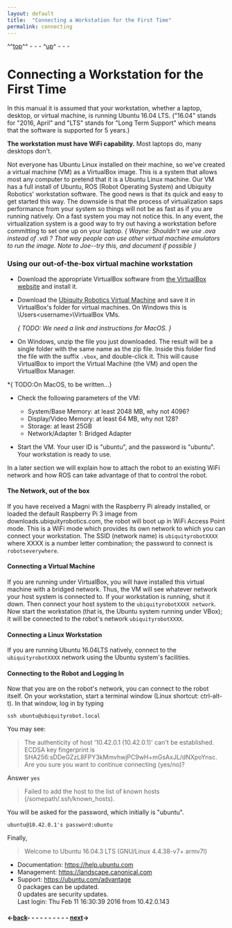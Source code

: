 ```yaml
---
layout: default
title:  "Connecting a Workstation for the First Time"
permalink: connecting
---
```


^^[top](main_menu)^^ - - - ^[up](ix_doing_more)^ - - -

# Connecting a Workstation for the First Time

In this manual it is assumed that your workstation, whether a laptop, desktop, or virtual machine, is running Ubuntu 16.04 LTS.  ("16.04" stands for "2016, April" and "LTS" stands for "Long Term Support" which means that the software is supported for 5 years.)

**The workstation must have WiFi capability.**  Most laptops do, many desktops don't.

Not everyone has Ubuntu Linux installed on their machine, so we've created a virtual machine (VM) as a VirtualBox image. This is a system that allows most any computer to pretend that it is a Ubuntu Linux machine. Our VM has a full install of Ubuntu, ROS (Robot Operating System) and Ubiquity Robotics' workstation software. The good news is that its quick and easy to get started this way. The downside is that the process of virtualization saps performance from your system so things will not be as fast as if you are running natively. On a fast system you may not notice this. In any event, the virtualization system is a good way to try out having a workstation before committing to set one up on your laptop.
*{ Wayne: Shouldn't we use .ova instead of .vdi ?  That way people can use other virtual
   machine emulators to run the image.  Note to Joe--try this, and document if possible }*

### Using our out-of-the-box virtual machine workstation

* Download the appropriate VirtualBox software from [the VirtualBox website](https://www.virtualbox.org/wiki/Downloads) and install it.

*  Download the [Ubiquity Robotics Virtual Machine](https://drive.google.com/drive/folders/0B1zeRbBVLXhzZ0Q1TkxtbUxIcEU) and save it in VirtualBox's folder for virtual machines.  On Windows this is \Users\<username>\VirtualBox VMs.

   *{ TODO: We need a link and instructions for MacOS. }*

* On Windows, unzip the file you just downloaded. The result will be a single folder with the same name as the zip file.  Inside this folder find the file with the suffix `.vbox`, and double-click it.  This will cause VirtualBox to import the Virtual Machine (the VM) and open the VirtualBox Manager.

 *{ TODO:On MacOS, to be written...}

* Check the following parameters of the VM:

  * System/Base Memory: at least 2048 MB, why not 4096?
  * Display/Video Memory: at least 64 MB, why not 128?
  * Storage: at least 25GB
  * Network/Adapter 1: Bridged Adapter

* Start the VM. Your user ID is "ubuntu", and the password is "ubuntu".
Your workstation is ready to use.

In a later section we will explain how to attach the robot to an existing WiFi network and how ROS can take advantage of that to control the robot.

#### The Network, out of the box

If you have received a Magni with the Raspberry Pi already installed, or loaded the default Raspberry Pi 3 image from downloads.ubiquityrobotics.com, the robot will boot up in WiFi Access Point mode. This is a WiFi mode which provides its own network to which you can connect your workstation.  The SSID (network name) is `ubiquityrobotXXXX` where XXXX is a number letter combination; the password to connect is `robotseverywhere`.

#### Connecting a Virtual Machine

If you are running under VirtualBox, you will have installed this virtual machine with a bridged network.  Thus, the VM will see whatever network your host system is connected to. If your workstation is running, shut it down. Then connect your host system to the `ubiquityrobotXXXX network`.  Now start the workstation (that is, the Ubuntu system running under VBox); it will be connected to the robot's network `ubiquityrobotXXXX`.

#### Connecting a Linux Workstation

If you are running Ubuntu 16.04LTS natively, connect to the `ubiquityrobotXXXX` network using the Ubuntu system's facilities.

#### Connecting to the Robot and Logging In

Now that you are on the robot's network, you can connect to the robot itself. On your workstation, start a terminal window (Linux shortcut: ctrl-alt-t). In that window, log in by typing

```ssh ubuntu@ubiquityrobot.local```

You may see:

>The authenticity of host '10.42.0.1 (10.42.0.1)' can't be established.  
    ECDSA key fingerprint is SHA256:sDDeGZzL8FPY3kMmvhwjPC9wH+mGsAxJL/dNXpoYnsc.  
    Are you sure you want to continue connecting (yes/no)?

Answer `yes`

>Failed to add the host to the list of known hosts (/somepath/.ssh/known_hosts).

You will be asked for the password, which initially is "ubuntu".

```ubuntu@10.42.0.1's password:ubuntu```

Finally,

>Welcome to Ubuntu 16.04.3 LTS (GNU/Linux 4.4.38-v7+ armv7l)
  * Documentation:  https://help.ubuntu.com
  * Management:     https://landscape.canonical.com
  * Support:        https://ubuntu.com/advantage  
  0 packages can be updated.  
  0 updates are security updates.  
 Last login: Thu Feb 11 16:30:39 2016 from 10.42.0.143

<!--
This robot's clock will never have synchronized with a time-server, so disregard the date.


If you can't connect to a network, but you want to run the robot, you should synchronize dates on both the laptop and robot:


```
ssh ubuntu@ubiquityrobot.local sudo -S date -s @`( date -u +"%s" )`
```
Next, use pifi to list the nearby networks and to connect your robot to your local area network:

 ```ubuntu@ubiquityrobot:~$ pifi status```

 >Network Mangager reports AP mode support on B8:27:EB:2B:3F:6B  
 Device is currently acting as an Access Point

 ```ubuntu@ubiquityrobot:~$ pifi list seen```

>MyNetwork  
Neighbor's network  
Other Network

```ubuntu@ubiquityrobot:~$ sudo pifi add “MyNetwork”  “password”```

Note: "sudo" is a linux command that allows administrative actions.  Linux will often ask you for your password ("ubuntu", if you haven't changed it) when you use it.

Now reboot.

```sudo reboot```

The robot will reboot and attach to the “ssid” wifi network. To test,

```$ping ubiquityrobot####.local```

The ping result shows the network address of the robot:

 >PING ubiquityrobot.local (10.0.0.113) 56(84) bytes of data.  
 64 bytes from 10.0.0.113: icmp_seq=1 ttl=64 time=97.6 ms  
 64 bytes from 10.0.0.113: icmp_seq=2 ttl=64 time=5.70 ms  

Now ssh into 10.0.0.113

 ```$ ssh ubuntu@10.0.0.113```

As before:
>The authenticity of host '10.0.0.113 (10.0.0.113)' can't be established.  
ECDSA key fingerprint is SHA256:sDDeGZzL8FPY3kMmvhwjPC9wH+mGsAxJL/dNXpoYnsc.
Are you sure you want to continue connecting (yes/no)?

```yes```

>Failed to add the host to the list of known hosts (/somepath/.ssh/known_hosts).
ubuntu@10.0.0.113's password:

 ```ubuntu```

>Welcome to Ubuntu 16.04.3 LTS (GNU/Linux 4.4.38-v7+ armv7l)
  * Documentation:  https://help.ubuntu.com
  * Management:     https://landscape.canonical.com
  * Support:        https://ubuntu.com/advantage
 22 packages can be updated.
 12 updates are security updates.
 Last login: Thu Feb 11 16:31:06 2016 from 10.42.0.143

Verify that Magni is running and you are connected:

```rostopic list```

If things are ok you should see a list of topics including /joy which means you can drive with a joystick.

Now check the date.

```ubuntu@ubiquityrobot:~$ date```
 >Mon Aug 14 17:16:26 UTC 2017

Now that you have the correct date you can update the robot to get changes that have been made since the robot was manufactured.

```sudo apt-get update```  
```sudo apt-get upgrade```

This should take some time, since it may have been a while since the original image was made.


Occasionally, the update/upgrade fails to complete. Usually this is due to the presence of a 'lock' file. To fix this:

        sudo rm /var/lib/dpkg/lock

-->

#### &larr;[back](robot_commander)- - - - - - - - - - [next](keyboard_teleop)&rarr;

